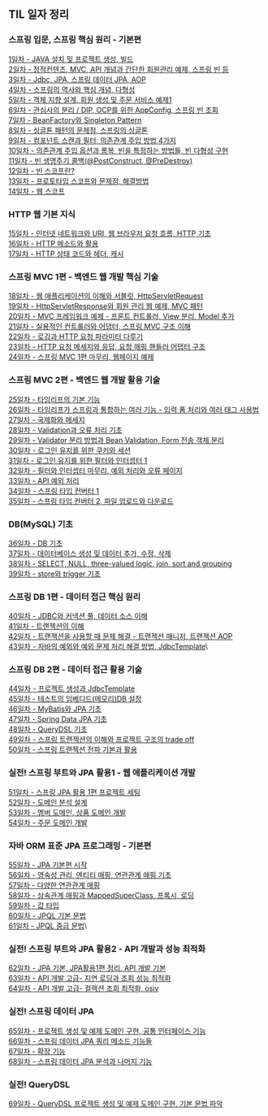 ## TIL 일자 정리
### 스프링 입문, 스프링 핵심 원리 - 기본편

[1일차 - JAVA 설치 및 프로젝트 생성, 빌드](https://github.com/jub3907/Today-I-Learn/blob/main/spring/til/day1.md)\
[2일차 - 정적컨텐츠, MVC, API 개념과 간단한 회원관리 예제, 스프링 빈 등](https://github.com/jub3907/Today-I-Learn/blob/main/spring/til/day2.md)\
[3일차 - Jdbc, JPA, 스프링 데이터 JPA, AOP](https://github.com/jub3907/Today-I-Learn/blob/main/spring/til/day3.md)\
[4일차 - 스프링의 역사와 핵심 개념, 다형성](https://github.com/jub3907/Today-I-Learn/blob/main/spring/til/day4.md)\
[5일차 - 객체 지향 설계, 회원 생성 및 주문 서비스 예제1](https://github.com/jub3907/Today-I-Learn/blob/main/spring/til/day5.md)\
[6일차 - 관심사의 분리 / DIP, OCP를 위한 AppConfig, 스프링 빈 조회](https://github.com/jub3907/Today-I-Learn/blob/main/spring/til/day6.md)\
[7일차 - BeanFactory와 Singleton Pattern](https://github.com/jub3907/Today-I-Learn/blob/main/spring/til/day7.md)\
[8일차 - 싱글톤 패턴의 문제점, 스프링의 싱글톤](https://github.com/jub3907/Today-I-Learn/blob/main/spring/til/day8.md)\
[9일차 - 컴포넌트 스캔과 필터, 의존관계 주입 방법 4가지](https://github.com/jub3907/Today-I-Learn/blob/main/spring/til/day9.md)\
[10일차 - 의존관계 주입 옵션과 롬복, 빈을 특정하는 방법들, 빈 다형성 구현](https://github.com/jub3907/Today-I-Learn/blob/main/spring/til/day10.md)\
[11일차 - 빈 생명주기 콜백(@PostConstruct, @PreDestroy)](https://github.com/jub3907/Today-I-Learn/blob/main/spring/til/day11.md)\
[12일차 - 빈 스코프란?](https://github.com/jub3907/Today-I-Learn/blob/main/spring/til/day12.md)\
[13일차 - 프로토타입 스코프와 문제점, 해결방법](https://github.com/jub3907/Today-I-Learn/blob/main/spring/til/day13.md)\
[14일차 - 웹 스코프](https://github.com/jub3907/Today-I-Learn/blob/main/spring/til/day14.md)

### HTTP 웹 기본 지식
[15일차 - 인터넷 네트워크와 URI, 웹 브라우저 요청 흐름, HTTP 기초](https://github.com/jub3907/Today-I-Learn/blob/main/HTTP/til/day15.md)\
[16일차 - HTTP 메소드와 활용](https://github.com/jub3907/Today-I-Learn/blob/main/HTTP/til/day16.md)\
[17일차 - HTTP 상태 코드와 헤더, 캐시](https://github.com/jub3907/Today-I-Learn/blob/main/HTTP/til/day17.md)

### 스프링 MVC 1편 - 백엔드 웹 개발 핵심 기술
[18일차 - 웹 애플리케이션의 이해와 서블릿, HttpServletRequest](https://github.com/jub3907/Today-I-Learn/blob/main/spring/til/day18.md)\
[19일차 - HttpServletResponse와 회원 관리 웹 예제, MVC 패턴](https://github.com/jub3907/Today-I-Learn/blob/main/spring/til/day19.md)\
[20일차 - MVC 프레임워크 예제 - 프론트 컨트롤러, View 분리, Model 추가](https://github.com/jub3907/Today-I-Learn/blob/main/spring/til/day20.md)\
[21일차 - 실용적인 컨트롤러와 어댑터, 스프링 MVC 구조 이해](https://github.com/jub3907/Today-I-Learn/blob/main/spring/til/day21.md)\
[22일차 - 로깅과 HTTP 요청 파라미터 다루기](https://github.com/jub3907/Today-I-Learn/blob/main/spring/til/day22.md)\
[23일차 - HTTP 요청 메세지와 응답, 요청 매핑 핸들러 어댑터 구조](https://github.com/jub3907/Today-I-Learn/blob/main/spring/til/day23.md)\
[24일차 - 스프링 MVC 1편 마무리, 웹페이지 예제](https://github.com/jub3907/Today-I-Learn/blob/main/spring/til/day24.md)

### 스프링 MVC 2편 - 백엔드 웹 개발 활용 기술
[25일차 - 타임리프의 기본 기능](https://github.com/jub3907/Today-I-Learn/blob/main/spring/til/day25.md)\
[26일차 - 타임리프가 스프링과 통합하는 여러 기능 - 입력 폼 처리와 여러 태그 사용법](https://github.com/jub3907/Today-I-Learn/blob/main/spring/til/day26.md)\
[27일차 - 국제화와 메세지](https://github.com/jub3907/Today-I-Learn/blob/main/spring/til/day27.md)\
[28일차 - Validation과 오류 처리 기초](https://github.com/jub3907/Today-I-Learn/blob/main/spring/til/day28.md)\
[29일차 - Validator 분리 방법과 Bean Validation, Form 전송 객체 분리](https://github.com/jub3907/Today-I-Learn/blob/main/spring/til/day29.md)\
[30일차 - 로그인 유지를 위한 쿠키와 세션](https://github.com/jub3907/Today-I-Learn/blob/main/spring/til/day30.md)\
[31일차 - 로그인 유지를 위한 필터와 인터셉터 1](https://github.com/jub3907/Today-I-Learn/blob/main/spring/til/day31.md)\
[32일차 - 필터와 인터셉터 마무리, 예외 처리와 오류 페이지](https://github.com/jub3907/Today-I-Learn/blob/main/spring/til/day32.md)\
[33일차 - API 예외 처리](https://github.com/jub3907/Today-I-Learn/blob/main/spring/til/day33.md)\
[34일차 - 스프링 타입 컨버터 1](https://github.com/jub3907/Today-I-Learn/blob/main/spring/til/day34.md)\
[35일차 - 스프링 타입 컨버터 2, 파일 업로드와 다운로드](https://github.com/jub3907/Today-I-Learn/blob/main/spring/til/day35.md)

### DB(MySQL) 기초
[36일차 - DB 기초](https://github.com/jub3907/Today-I-Learn/blob/main/database/til/day36.md)\
[37일차 - 데이터베이스 생성 및 데이터 추가, 수정, 삭제](https://github.com/jub3907/Today-I-Learn/blob/main/database/til/day37.md)\
[38일차 - SELECT, NULL, three-valued logic, join, sort and grouping](https://github.com/jub3907/Today-I-Learn/blob/main/database/til/day38.md)\
[39일차 - store와 trigger 기초](https://github.com/jub3907/Today-I-Learn/blob/main/database/til/day39.md)

### 스프링 DB 1편 - 데이터 접근 핵심 원리
[40일차 - JDBC와 커넥션 풀, 데이터 소스 이해](https://github.com/jub3907/Today-I-Learn/blob/main/spring/til/day40.md)\
[41일차 - 트랜젝션의 이해](https://github.com/jub3907/Today-I-Learn/blob/main/spring/til/day41.md)\
[42일차 - 트랜젝션을 사용할 때 문제 해결 - 트랜젝션 매니저, 트랜젝션 AOP](https://github.com/jub3907/Today-I-Learn/blob/main/spring/til/day42.md)\
[43일차 - 자바의 예외와 예외 문제 처리 해결 방법, JdbcTemplate](https://github.com/jub3907/Today-I-Learn/blob/main/spring/til/day43.md)\

### 스프링 DB 2편 - 데이터 접근 활용 기술
[44일차 - 프로젝트 생성과 JdbcTemplate](https://github.com/jub3907/Today-I-Learn/blob/main/spring/til/day44.md)\
[45일차 - 테스트의 임베디드(메모리)DB 설정](https://github.com/jub3907/Today-I-Learn/blob/main/spring/til/day45.md)\
[46일차 - MyBatis와 JPA 기초](https://github.com/jub3907/Today-I-Learn/blob/main/spring/til/day46.md)\
[47일차 - Spring Data JPA 기초](https://github.com/jub3907/Today-I-Learn/blob/main/spring/til/day47.md)\
[48일차 - QueryDSL 기초](https://github.com/jub3907/Today-I-Learn/blob/main/spring/til/day48.md)\
[49일차 - 스프링 트랜젝션의 이해와 프로젝트 구조의 trade off](https://github.com/jub3907/Today-I-Learn/blob/main/spring/til/day49.md)\
[50일차 - 스프링 트랜젝션 전파 기본과 활용](https://github.com/jub3907/Today-I-Learn/blob/main/spring/til/day50.md)


### 실전! 스프링 부트와 JPA 활용1 - 웹 애플리케이션 개발
[51일차 - 스프링 JPA 활용 1편 프로젝트 세팅](https://github.com/jub3907/Today-I-Learn/blob/main/jpa/til/day51.md)\
[52일차 - 도메인 분석 설계](https://github.com/jub3907/Today-I-Learn/blob/main/jpa/til/day52.md)\
[53일차 - 멤버 도메인, 상품 도메인 개발](https://github.com/jub3907/Today-I-Learn/blob/main/jpa/til/day53.md)\
[54일차 - 주문 도메인 개발](https://github.com/jub3907/Today-I-Learn/blob/main/jpa/til/day54.md)

### 자바 ORM 표준 JPA 프로그래밍 - 기본편
[55일차 - JPA 기본편 시작](https://github.com/jub3907/Today-I-Learn/blob/main/jpa/til/day55.md)\
[56일차 - 영속성 관리, 엔티티 매핑, 연관관계 매핑 기초](https://github.com/jub3907/Today-I-Learn/blob/main/jpa/til/day56.md)\
[57일차 - 다양한 연관관계 매핑](https://github.com/jub3907/Today-I-Learn/blob/main/jpa/til/day57.md)\
[58일차 - 상속관계 매핑과 MappedSuperClass, 프록시, 로딩](https://github.com/jub3907/Today-I-Learn/blob/main/jpa/til/day58.md)\
[59일차 - 값 타입](https://github.com/jub3907/Today-I-Learn/blob/main/jpa/til/day59.md)\
[60일차 - JPQL 기본 문법](https://github.com/jub3907/Today-I-Learn/blob/main/jpa/til/day60.md)\
[61일차 - JPQL 중급 문법](https://github.com/jub3907/Today-I-Learn/blob/main/jpa/til/day61.md)\

### 실전! 스프링 부트와 JPA 활용2 - API 개발과 성능 최적화
[62일차 - JPA 기본, JPA활용1편 정리, API 개발 기본](https://github.com/jub3907/Today-I-Learn/blob/main/jpa/til/day62.md)\
[63일차 - API 개발 고급- 지연 로딩과 조회 성능 최적화](https://github.com/jub3907/Today-I-Learn/blob/main/jpa/til/day63.md)\
[64일차 - API 개발 고급- 컬렉션 조회 최적화, osiv](https://github.com/jub3907/Today-I-Learn/blob/main/jpa/til/day64.md)

### 실전! 스프링 데이터 JPA
[65일차 - 프로젝트 생성 및 예제 도메인 구현, 공통 인터페이스 기능](https://github.com/jub3907/Today-I-Learn/blob/main/jpa/til/day65.md)\
[66일차 - 스프링 데이터 JPA 쿼리 메소드 기능들](https://github.com/jub3907/Today-I-Learn/blob/main/jpa/til/day66.md)\
[67일차 - 확장 기능](https://github.com/jub3907/Today-I-Learn/blob/main/jpa/til/day67.md)\
[68일차 - 스프링 데이터 JPA 분석과 나머지 기능](https://github.com/jub3907/Today-I-Learn/blob/main/jpa/til/day67.md)

### 실전! QueryDSL
[69일차 - QueryDSL 프로젝트 생성 및 예제 도메인 구현, 기본 문법 파악](https://github.com/jub3907/Today-I-Learn/blob/main/jpa/til/day69.md)